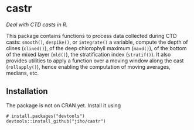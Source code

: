 # castr

*Deal with CTD casts in R.*

This package contains functions to process data collected during CTD casts: `smooth()`, `despike()`, or `integrate()` a variable, compute the depth of clines (`clined()`), of the deep chlorophyll maximum (`maxd()`), of the bottom of the mixed layer (`mld()`), the stratification index (`stratif()`). It also provides utilities to apply a function over a moving window along the cast (`rollapply()`), hence enabling the computation of moving averages, medians, etc.

## Installation

The package is not on CRAN yet. Install it using

```{r}
# install.packages("devtools")
devtools::install_github("jiho/castr")
```
